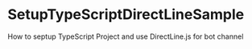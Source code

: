 # SetupTypeScriptDirectLineSample
How to septup TypeScript Project and use DirectLine.js for bot channel
